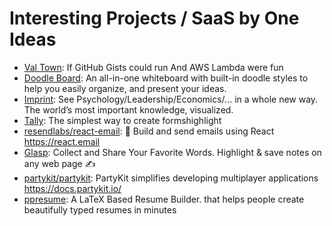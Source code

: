 # Interesting Projects / SaaS by One Ideas

- [Val Town](https://www.val.town/): If GitHub Gists could run And AWS Lambda were fun
- [Doodle Board](https://www.doodleboard.pro/): An all-in-one whiteboard with built-in doodle styles to help you easily organize, and present your ideas.
- [Imprint](https://imprintapp.com/): See Psychology/Leadership/Economics/... in a whole new way. The world’s most important knowledge, visualized.
- [Tally](https://tally.so/): The simplest way to create formshighlight
- [resendlabs/react-email](https://github.com/resendlabs/react-email): 💌 Build and send emails using React <https://react.email>
- [Glasp](https://glasp.co/): Collect and Share Your Favorite Words. Highlight & save notes on any web page ✍️
- [partykit/partykit](https://github.com/partykit/partykit): PartyKit simplifies developing multiplayer applications <https://docs.partykit.io/>
- [ppresume](https://ppresume.com/): A LaTeX Based Resume Builder. that helps people create beautifully typed resumes in minutes
